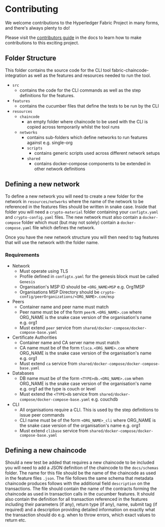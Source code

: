 # Contributing

We welcome contributions to the Hyperledger Fabric Project in many forms, and there's always plenty to do!

Please visit the [contributors guide](https://hyperledger-fabric.readthedocs.io/en/latest/CONTRIBUTING.html) in the docs to learn how to make contributions to this exciting project.

## Folder Structure

This folder contains the source code for the CLI tool fabric-chaincode-integration as well as the features and resources needed to run the tool.

- `src`
    - contains the code for the CLI commands as well as the step definitions for the features.
- `features`
    - contains the cucumber files that define the tests to be run by the CLI
- `resources`
    - `chaincode`
        - an empty folder where chaincode to be used with the CLI is copied across temporarily whilst the tool runs
    - `networks`
        - contains sub-folders which define networks to run features against e.g. single-org
        - `scripts`
            - contains generic scripts used across different network setups
        - `shared`
            - contains docker-compose components to be extended in other network definitions

## Defining a new network
To define a new network you will need to create a new folder for the network in `resources/networks` where the name of the network to be referenced in the features files should be written in snake case. Inside that folder you will need a `crypto-material` folder containing your `configtx.yaml` and `crypto-config.yaml` files. The new network must also contain a `docker-compose` folder which must (but may not solely) contain a `docker-compose.yaml` file which defines the network.

Once you have the new network structure you will then need to tag features that will use the network with the folder name.

### Requirements
- Network
    - Must operate using TLS
    - Profile defined in `configtx.yaml` for the genesis block must be called `Genesis`
    - Organisation's MSP ID should be `<ORG_NAME>MSP` e.g. Org1MSP
    - Organisations MSP Directory should be `crypto-config/peerOrganizations/<ORG_NAME>.com/msp`
- Peers
    - Container name and peer name must match
    - Peer name must be of the form `peerN.<ORG_NAME>.com` where ORG_NAME is the snake case version of the organisation's name e.g. org1
    - Must extend `peer` service from `shared/docker-compose/docker-compose-base.yaml`
- Certificate Authorities
    - Container name and CA server name must match
    - CA name must be of the form `tlsca.<ORG_NAME>.com` where ORG_NAME is the snake case version of the organisation's name e.g. org1
    - Must extend `ca` service from `shared/docker-compose/docker-compose-base.yaml`
- Databases
    - DB name must be of the form `<TYPE>db.<ORG_NAME>.com` when ORG_NAME is the snake case version of the organisation's name e.g. org1 ad the type is couch or level
    - Must extend the `<TYPE>db` service from `shared/docker-compose/docker-compose-base.yaml` e.g. couchdb
- CLI
    - All organisations require a CLI. This is used by the step definitions to issue peer commands
    - CLI name must be of the form `<ORG_NAME>_cli` where ORG_NAME is the snake case version of the organisation's name e.g. org1
    - Must extend `clibase` service from `shared/docker-compose/docker-compose-base.yaml`

## Defining a new chaincode
Should a new test be added that requires a new chaincode to be included you will need to add a JSON definition of the chaincode to the `docs/schemas` folder. The name for this file should be the name of the chaincode as used in the feature files `.json`. The file follows the same schema that metadata chaincode produces follows with the additional field `description` on the transactions. The file should contain the name of the contracts forming the chaincode as used in transaction calls in the cucumber features. It should also contain the definition for all transaction referenced in the features including their parameters (if any), return type (if any), name, submit tag (if required) and a description providing detailed information on exactly what the transaction should do e.g. when to throw errors, which exact values to return etc.